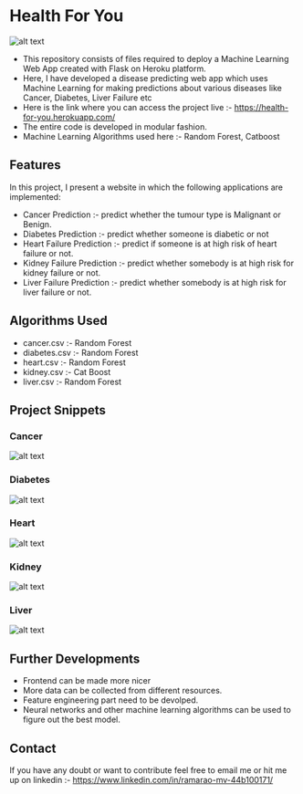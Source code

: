 # Health For You


![alt text](https://github.com/mvram123/health-for-u/blob/main/readme_resources/main.png)

- This repository consists of files required to deploy a Machine Learning Web App created with Flask on Heroku platform.
- Here, I have developed a disease predicting web app which uses Machine Learning for making predictions about various diseases like Cancer, Diabetes, Liver Failure etc
- Here is the link where you can access the project live :- https://health-for-you.herokuapp.com/
- The entire code is developed in modular fashion.
- Machine Learning Algorithms used here :- Random Forest, Catboost

## Features

In this project, I present a website in which the following applications are implemented:

- Cancer Prediction :-  predict whether the tumour type is Malignant or Benign.
- Diabetes Prediction :- predict whether someone is diabetic or not
- Heart Failure Prediction :- predict if someone is at high risk of heart failure or not.
- Kidney Failure Prediction :- predict whether somebody is at high risk for kidney failure or not.
- Liver Failure Prediction :- predict whether somebody is at high risk for liver failure or not.

## Algorithms Used

- cancer.csv :- Random Forest
- diabetes.csv :- Random Forest
- heart.csv :- Random Forest
- kidney.csv :- Cat Boost
- liver.csv :- Random Forest

## Project Snippets

### Cancer
![alt text](https://github.com/mvram123/health-for-u/blob/main/readme_resources/cancer.png)
### Diabetes
![alt text](https://github.com/mvram123/health-for-u/blob/main/readme_resources/diabetes.png)
### Heart
![alt text](https://github.com/mvram123/health-for-u/blob/main/readme_resources/heart.png)
### Kidney
![alt text](https://github.com/mvram123/health-for-u/blob/main/readme_resources/kidney.png)
### Liver
![alt text](https://github.com/mvram123/health-for-u/blob/main/readme_resources/liver.png)



## Further Developments

- Frontend can be made more nicer
- More data can be collected from different resources.
- Feature engineering part need to be devolped.
- Neural networks and other machine learning algorithms can be used to figure out the best model. 

## Contact 

If you have any doubt or want to contribute feel free to email me or hit me up on linkedin :- https://www.linkedin.com/in/ramarao-mv-44b100171/




